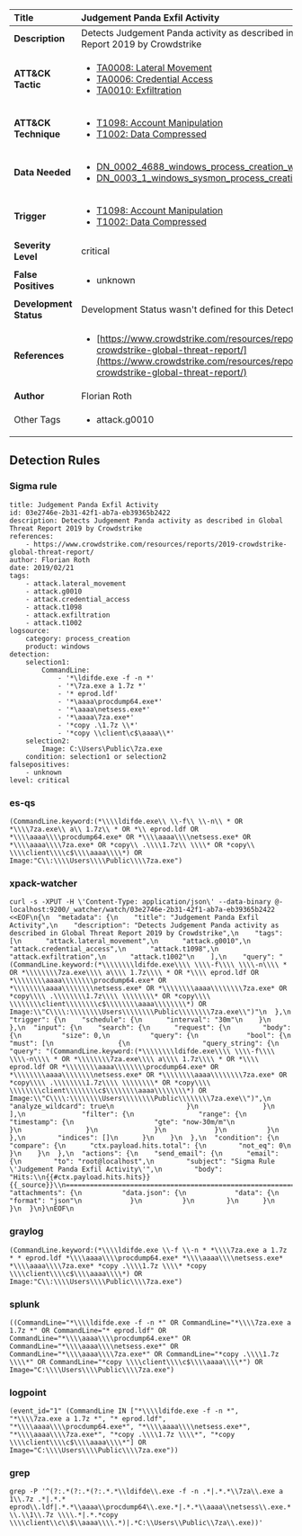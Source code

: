 | Title                    | Judgement Panda Exfil Activity       |
|:-------------------------|:------------------|
| **Description**          | Detects Judgement Panda activity as described in Global Threat Report 2019 by Crowdstrike |
| **ATT&amp;CK Tactic**    |  <ul><li>[TA0008: Lateral Movement](https://attack.mitre.org/tactics/TA0008)</li><li>[TA0006: Credential Access](https://attack.mitre.org/tactics/TA0006)</li><li>[TA0010: Exfiltration](https://attack.mitre.org/tactics/TA0010)</li></ul>  |
| **ATT&amp;CK Technique** | <ul><li>[T1098: Account Manipulation](https://attack.mitre.org/techniques/T1098)</li><li>[T1002: Data Compressed](https://attack.mitre.org/techniques/T1002)</li></ul>  |
| **Data Needed**          | <ul><li>[DN_0002_4688_windows_process_creation_with_commandline](../Data_Needed/DN_0002_4688_windows_process_creation_with_commandline.md)</li><li>[DN_0003_1_windows_sysmon_process_creation](../Data_Needed/DN_0003_1_windows_sysmon_process_creation.md)</li></ul>  |
| **Trigger**              | <ul><li>[T1098: Account Manipulation](../Triggers/T1098.md)</li><li>[T1002: Data Compressed](../Triggers/T1002.md)</li></ul>  |
| **Severity Level**       | critical |
| **False Positives**      | <ul><li>unknown</li></ul>  |
| **Development Status**   |  Development Status wasn't defined for this Detection Rule yet  |
| **References**           | <ul><li>[https://www.crowdstrike.com/resources/reports/2019-crowdstrike-global-threat-report/](https://www.crowdstrike.com/resources/reports/2019-crowdstrike-global-threat-report/)</li></ul>  |
| **Author**               | Florian Roth |
| Other Tags           | <ul><li>attack.g0010</li></ul> | 

## Detection Rules

### Sigma rule

```
title: Judgement Panda Exfil Activity
id: 03e2746e-2b31-42f1-ab7a-eb39365b2422
description: Detects Judgement Panda activity as described in Global Threat Report 2019 by Crowdstrike
references:
    - https://www.crowdstrike.com/resources/reports/2019-crowdstrike-global-threat-report/
author: Florian Roth
date: 2019/02/21
tags:
    - attack.lateral_movement
    - attack.g0010
    - attack.credential_access
    - attack.t1098
    - attack.exfiltration
    - attack.t1002
logsource:
    category: process_creation
    product: windows
detection:
    selection1:
        CommandLine:
            - '*\ldifde.exe -f -n *'
            - '*\7za.exe a 1.7z *'
            - '* eprod.ldf'
            - '*\aaaa\procdump64.exe*'
            - '*\aaaa\netsess.exe*'
            - '*\aaaa\7za.exe*'
            - '*copy .\1.7z \\*'
            - '*copy \\client\c$\aaaa\\*'
    selection2:
        Image: C:\Users\Public\7za.exe
    condition: selection1 or selection2
falsepositives:
    - unknown
level: critical

```





### es-qs
    
```
(CommandLine.keyword:(*\\\\ldifde.exe\\ \\-f\\ \\-n\\ * OR *\\\\7za.exe\\ a\\ 1.7z\\ * OR *\\ eprod.ldf OR *\\\\aaaa\\\\procdump64.exe* OR *\\\\aaaa\\\\netsess.exe* OR *\\\\aaaa\\\\7za.exe* OR *copy\\ .\\\\1.7z\\ \\\\* OR *copy\\ \\\\client\\\\c$\\\\aaaa\\\\*) OR Image:"C\\:\\\\Users\\\\Public\\\\7za.exe")
```


### xpack-watcher
    
```
curl -s -XPUT -H \'Content-Type: application/json\' --data-binary @- localhost:9200/_watcher/watch/03e2746e-2b31-42f1-ab7a-eb39365b2422 <<EOF\n{\n  "metadata": {\n    "title": "Judgement Panda Exfil Activity",\n    "description": "Detects Judgement Panda activity as described in Global Threat Report 2019 by Crowdstrike",\n    "tags": [\n      "attack.lateral_movement",\n      "attack.g0010",\n      "attack.credential_access",\n      "attack.t1098",\n      "attack.exfiltration",\n      "attack.t1002"\n    ],\n    "query": "(CommandLine.keyword:(*\\\\\\\\ldifde.exe\\\\ \\\\-f\\\\ \\\\-n\\\\ * OR *\\\\\\\\7za.exe\\\\ a\\\\ 1.7z\\\\ * OR *\\\\ eprod.ldf OR *\\\\\\\\aaaa\\\\\\\\procdump64.exe* OR *\\\\\\\\aaaa\\\\\\\\netsess.exe* OR *\\\\\\\\aaaa\\\\\\\\7za.exe* OR *copy\\\\ .\\\\\\\\1.7z\\\\ \\\\\\\\* OR *copy\\\\ \\\\\\\\client\\\\\\\\c$\\\\\\\\aaaa\\\\\\\\*) OR Image:\\"C\\\\:\\\\\\\\Users\\\\\\\\Public\\\\\\\\7za.exe\\")"\n  },\n  "trigger": {\n    "schedule": {\n      "interval": "30m"\n    }\n  },\n  "input": {\n    "search": {\n      "request": {\n        "body": {\n          "size": 0,\n          "query": {\n            "bool": {\n              "must": [\n                {\n                  "query_string": {\n                    "query": "(CommandLine.keyword:(*\\\\\\\\ldifde.exe\\\\ \\\\-f\\\\ \\\\-n\\\\ * OR *\\\\\\\\7za.exe\\\\ a\\\\ 1.7z\\\\ * OR *\\\\ eprod.ldf OR *\\\\\\\\aaaa\\\\\\\\procdump64.exe* OR *\\\\\\\\aaaa\\\\\\\\netsess.exe* OR *\\\\\\\\aaaa\\\\\\\\7za.exe* OR *copy\\\\ .\\\\\\\\1.7z\\\\ \\\\\\\\* OR *copy\\\\ \\\\\\\\client\\\\\\\\c$\\\\\\\\aaaa\\\\\\\\*) OR Image:\\"C\\\\:\\\\\\\\Users\\\\\\\\Public\\\\\\\\7za.exe\\")",\n                    "analyze_wildcard": true\n                  }\n                }\n              ],\n              "filter": {\n                "range": {\n                  "timestamp": {\n                    "gte": "now-30m/m"\n                  }\n                }\n              }\n            }\n          }\n        },\n        "indices": []\n      }\n    }\n  },\n  "condition": {\n    "compare": {\n      "ctx.payload.hits.total": {\n        "not_eq": 0\n      }\n    }\n  },\n  "actions": {\n    "send_email": {\n      "email": {\n        "to": "root@localhost",\n        "subject": "Sigma Rule \'Judgement Panda Exfil Activity\'",\n        "body": "Hits:\\n{{#ctx.payload.hits.hits}}{{_source}}\\n================================================================================\\n{{/ctx.payload.hits.hits}}",\n        "attachments": {\n          "data.json": {\n            "data": {\n              "format": "json"\n            }\n          }\n        }\n      }\n    }\n  }\n}\nEOF\n
```


### graylog
    
```
(CommandLine.keyword:(*\\\\ldifde.exe \\-f \\-n * *\\\\7za.exe a 1.7z * * eprod.ldf *\\\\aaaa\\\\procdump64.exe* *\\\\aaaa\\\\netsess.exe* *\\\\aaaa\\\\7za.exe* *copy .\\\\1.7z \\\\* *copy \\\\client\\\\c$\\\\aaaa\\\\*) OR Image:"C\\:\\\\Users\\\\Public\\\\7za.exe")
```


### splunk
    
```
((CommandLine="*\\\\ldifde.exe -f -n *" OR CommandLine="*\\\\7za.exe a 1.7z *" OR CommandLine="* eprod.ldf" OR CommandLine="*\\\\aaaa\\\\procdump64.exe*" OR CommandLine="*\\\\aaaa\\\\netsess.exe*" OR CommandLine="*\\\\aaaa\\\\7za.exe*" OR CommandLine="*copy .\\\\1.7z \\\\*" OR CommandLine="*copy \\\\client\\\\c$\\\\aaaa\\\\*") OR Image="C:\\\\Users\\\\Public\\\\7za.exe")
```


### logpoint
    
```
(event_id="1" (CommandLine IN ["*\\\\ldifde.exe -f -n *", "*\\\\7za.exe a 1.7z *", "* eprod.ldf", "*\\\\aaaa\\\\procdump64.exe*", "*\\\\aaaa\\\\netsess.exe*", "*\\\\aaaa\\\\7za.exe*", "*copy .\\\\1.7z \\\\*", "*copy \\\\client\\\\c$\\\\aaaa\\\\*"] OR Image="C:\\\\Users\\\\Public\\\\7za.exe"))
```


### grep
    
```
grep -P '^(?:.*(?:.*(?:.*.*\\ldifde\\.exe -f -n .*|.*.*\\7za\\.exe a 1\\.7z .*|.*.* eprod\\.ldf|.*.*\\aaaa\\procdump64\\.exe.*|.*.*\\aaaa\\netsess\\.exe.*|.*.*\\aaaa\\7za\\.exe.*|.*.*copy \\.\\1\\.7z \\\\.*|.*.*copy \\\\client\\c\\$\\aaaa\\\\.*)|.*C:\\Users\\Public\\7za\\.exe))'
```



